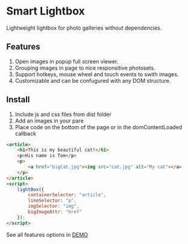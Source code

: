 # Smart Lightbox

Lightweight lightbox for photo galleries without dependencies.

## Features

1. Open images in popup full screen viewer.
2. Grouping images in page to nice responsitive photosets.
3. Support hotkeys, mouse wheel and touch events to swith images.
4. Customizable and can be confugured with any DOM structure.

## Install

1. Include js and css files from dist folder
2. Add an images in your pare
2. Place code on the bottom of the page or in the domContentLoaded callback

```html
<article>
	<h1>This is my beautiful cat!</h1>
	<p>His name is Tom</p>
	<p>
		<a href="bigCat.jpg"><img src="cat.jpg" alt="My cat"></a>
	</p>
</article>
<script>
	lightBox({
		containerSelector: "article",
		lineSelector: "p",
		imgSelector: "img",
		bigImageAttr: "href"
	});
</script>
```

See all features options in [DEMO](https://laughtingman.github.io/smart-lightbox/)

